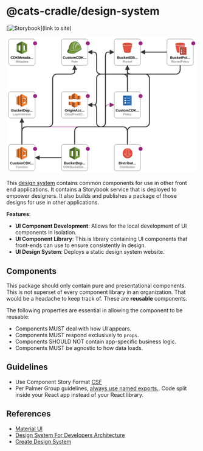 # @cats-cradle/design-system

[![Storybook](https://cdn.jsdelivr.net/gh/storybookjs/brand@main/badge/badge-storybook.svg)](link
to site)

![CloudFormation Diagram](tree-designer.png)

This
[design system](https://storybook.js.org/tutorials/design-systems-for-developers/)
contains common components for use in other front end applications. It contains
a Storybook service that is deployed to empower designers. It also builds and
publishes a package of those designs for use in other applications.

**Features**:

- **UI Component Development**: Allows for the local development of UI
  components in isolation.
- **UI Component Library**: This is library containing UI components that
  front-ends can use to ensure consistently in design.
- **UI Design System**: Deploys a static design system website.

## Components

This package should only contain pure and presentational components. This is not
superset of every component library in an organization. That would be a headache
to keep track of. These are **reusable** components.

The following properties are essential in allowing the component to be reusable:

- Components MUST deal with how UI appears.
- Components MUST respond exclusively to `props`.
- Components SHOULD NOT contain app-specific business logic.
- Components MUST be agnostic to how data loads.

## Guidelines

- Use Component Story Format [CSF](https://storybook.js.org/docs/react/api/csf)
- Per Palmer Group guidelines,
  [always use named exports.](https://github.com/palmerhq/typescript#exports).
  Code split inside your React app instead of your React library.

## References

- [Material UI](https://mui.com/material-ui/)
- [Design System For Developers Architecture](https://storybook.js.org/tutorials/design-systems-for-developers/react/en/architecture/)
- [Create Design System](https://www.youtube.com/watch?v=qSkHRVLcj6U)
